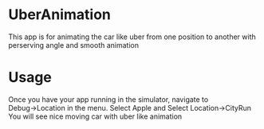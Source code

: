# UberAnimation
This app is for animating the car like uber from one position to another with perserving angle and smooth animation

# Usage 

Once you have your app running in the simulator, navigate to Debug→Location in the menu. Select Apple and Select Location->CityRun
You will see nice moving car with uber like animation

